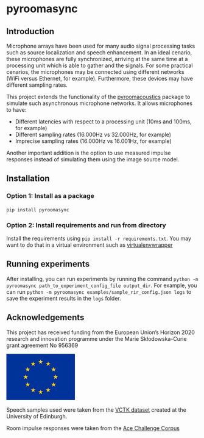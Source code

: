 # pyroomasync

## Introduction

Microphone arrays have been used for many audio signal processing tasks such as source localization and speech enhancement. In an ideal cenario, these microphones are fully synchronized, arriving at the same time at a processing unit which is able to gather and the signals. For some practical cenarios, the microphones may be connected using different networks (WiFi versus Ethernet, for example). Furthermore, these devices may have different sampling rates.

This project extends the functionality of the [pyroomacoustics](https://github.com/LCAV/pyroomacoustics/)
package to simulate such asynchronous microphone networks. It allows microphones to have:

* Different latencies with respect to a processing unit (10ms and 100ms, for example)
* Different sampling rates (16.000Hz vs 32.000Hz, for example)
* Imprecise sampling rates (16.000Hz vs 16.001Hz, for example)

Another important addition is the option to use measured impulse responses instead of simulating them using the image source model.

## Installation

### Option 1: Install as a package
`pip install pyroomasync`

### Option 2: Install requirements and run from directory
Install the requirements using `pip install -r requirements.txt`. You may want to do that in a virtual environment such as [virtualenvwrapper](https://virtualenvwrapper.readthedocs.io/en/latest/command_ref.html)

## Running experiments
After installing, you can run experiments by running the command `python -m pyroomasync path_to_experiment_config_file output_dir`. For example, you can run `python -m pyroomasync examples/sample_rir_config.json logs` to save the experiment results in the `logs` folder.

## Acknowledgements
This project has received funding from the European Union’s Horizon 2020 research and innovation
programme under the Marie Skłodowska-Curie grant agreement No 956369

![](docs/eu-emblem.jpg)

Speech samples used were taken from the [VCTK dataset](https://datashare.ed.ac.uk/handle/10283/2950) created at the University of Edinburgh.

Room impulse responses were taken from the [Ace Challenge Corpus](http://www.ee.ic.ac.uk/naylor/ACEweb/index.html)